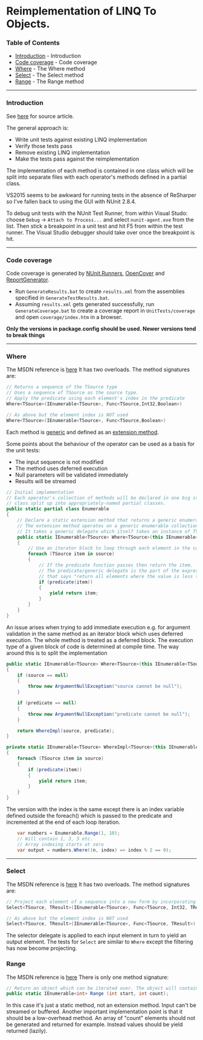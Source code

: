 # Reimplementation of LINQ To Objects. 

### Table of Contents
- [Introduction](#introduction) - Introduction
- [Code coverage](#code-coverage) - Code coverage
- [Where](#where) - The Where method
- [Select](#select) - The Select method
- [Range](#range) - The Range method

___
### **Introduction**
See [here](https://codeblog.jonskeet.uk/category/edulinq/) for source article.

The general approach is:
* Write unit tests against existing LINQ implementation
* Verify those tests pass
* Remove existing LINQ implementation
* Make the tests pass against the reimplementation

The implementation of each method is contained in one class which will be split into separate files with each operator's methods defined in a partial class.

VS2015 seems to be awkward for running tests in the absence of ReSharper so I've fallen back to using the GUI with NUnit 2.8.4.

To debug unit tests with the NUnit Test Runner, from within Visual Studo: choose `Debug` -> `Attach to Process...` and select `nunit-agent.exe` from the list. Then stick a breakpoint in a unit test and hit F5 from within the test runner. The Visual Studio debugger should take over once the breakpoint is hit.

___
### **Code coverage**
Code coverage is generated by [NUnit.Runners](https://www.nuget.org/packages/NUnit.Runners/), [OpenCover](https://github.com/OpenCover/opencover) and [ReportGenerator](https://github.com/danielpalme/ReportGenerator).
* Run `GenerateResults.bat` to create `results.xml` from the assemblies specified in `GenerateTestResults.bat`.
* Assuming `results.xml` gets generated successfully, run `GenerateCoverage.bat` to create a coverage report in `UnitTests/coverage` and open `coverage/index.htm` in a browser.

**Only the versions in package.config should be used. Newer versions tend to break things**
___
### **Where**
The MSDN reference is [here](https://docs.microsoft.com/en-us/dotnet/api/system.linq.enumerable.where)
It has two overloads. The method signatures are:
```csharp
// Returns a sequence of the TSource type
// Uses a sequence of TSource as the source type.
// Apply the predicate using each element's index in the predicate
Where<TSource>(IEnumerable<TSource>, Func<TSource,Int32,Boolean>) 	

// As above but the element index is NOT used
Where<TSource>(IEnumerable<TSource>, Func<TSource,Boolean>)
```

Each method is [generic](https://docs.microsoft.com/en-us/dotnet/csharp/programming-guide/generics/generic-methods) and defined as an [extension method](https://docs.microsoft.com/en-us/dotnet/csharp/programming-guide/classes-and-structs/extension-methods).

Some points about the behaviour of the operator can be used as a basis for the unit tests:
* The input sequence is not modified
* The method uses deferred execution
* Null parameters will be validated immediately
* Results will be streamed

```csharp
// Initial implementation
// Each operator's collection of methods will be declared in one big static 
// class split up into appropriately-named partial classes.
public static partial class Enumerable
{
	// Declare a static extension method that returns a generic enumerable collection of whatever type TSource represents.
	// The extension method operates on a generic enumerable collection of whatever type TSource represents.
	// It takes a generic delegate which itself takes an instance of TSource and returns a bool
	public static IEnumerable<TSource> Where<TSource>(this IEnumerable<TSource> source, Func<TSource, bool> predicate)
	{
		// Use an iterator block to loop through each element in the collection
		foreach (TSource item in source)
		{
			// If the predicate function passes then return the item.
			// The predicate/generic delegate is the part of the expression 
			// that says "return all elements where the value is less than 4" .Where(x => x < 4)
			if (predicate(item))
			{
				yield return item;
			}
		}
	}
}

```

An issue arises when trying to add immediate execution e.g. for argument validation in the same method as an iterator block which uses deferred execution. The whole method is treated as a deferred block. The execution type of a given block of code is determined at compile time. The way around this is to split the implementation
```csharp
public static IEnumerable<TSource> Where<TSource>(this IEnumerable<TSource> source, Func<TSource, bool> predicate)
{
	if (source == null)
	{
		throw new ArgumentNullException("source cannot be null");
	}

	if (predicate == null)
	{
		throw new ArgumentNullException("predicate cannot be null");
	}

	return WhereImpl(source, predicate);
}

private static IEnumerable<TSource> WhereImpl<TSource>(this IEnumerable<TSource> source, Func<TSource, bool> predicate)
{
	foreach (TSource item in source)
	{
		if (predicate(item))
		{
			yield return item;
		}
	}
}
```

The version with the index is the same except there is an index variable defined outside the foreach() which is passed to the predicate and incremented at the end of each loop iteration.
```csharp
	var numbers = Enumerable.Range(1, 10);
	// Will contain 1, 3, 5 etc.
	// Array indexing starts at zero
	var output = numbers.Where((n, index) => index % 2 == 0);
```
___
### **Select**
The MSDN reference is [here](https://docs.microsoft.com/en-us/dotnet/api/system.linq.enumerable.select)
It has two overloads. The method signatures are:
```csharp
// Project each element of a sequence into a new form by incorporating the element's index
Select<TSource, TResult>(IEnumerable<TSource>, Func<TSource, Int32, TResult>)

// As above but the element index is NOT used
Select<TSource, TResult>(IEnumerable<TSource>, Func<TSource, TResult>)
```
The selector delegate is applied to each input element in turn to yield an output element.
The tests for `Select` are similar to `Where` except the filtering has now become projecting.

### **Range**
The MSDN reference is [here](https://docs.microsoft.com/en-us/dotnet/api/system.linq.enumerable.range)
There is only one method signature:
```csharp
// Return an object which can be iterated over. The object will contain "count" integers starting at "start"
public static IEnumerable<int> Range (int start, int count);
```
In this case it's just a static method, not an extension method.
Input can't be streamed or buffered. Another important implementation point is that it should be a low-overhead method. An array of "count" elements should not be generated and returned for example. Instead values should be yield returned (lazily).